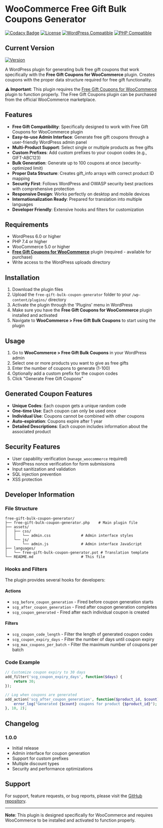 # WooCommerce Free Gift Bulk Coupons Generator

[![Codacy Badge](https://app.codacy.com/project/badge/Grade/d81efac1703c4d3b8b998d2587cd696b)](https://app.codacy.com/gh/EngineScript/WooCommerce-Free-Gift-Bulk-Coupons-Generator/dashboard?utm_source=gh&utm_medium=referral&utm_content=&utm_campaign=Badge_grade)
[![License](https://img.shields.io/badge/License-GPL%20v3-green.svg?logo=gnu)](https://www.gnu.org/licenses/gpl-3.0.html)
[![WordPress Compatible](https://img.shields.io/badge/WordPress-6.0%2B-blue.svg?logo=wordpress)](https://wordpress.org/)
[![PHP Compatible](https://img.shields.io/badge/PHP-7.4%2B-purple.svg?logo=php)](https://www.php.net/)

## Current Version
[![Version](https://img.shields.io/badge/Version-1.0.0-orange.svg?logo=github)](https://github.com/EngineScript/WooCommerce-Free-Gift-Bulk-Coupons-Generator/releases/latest/download/free-gift-bulk-coupon-generator-1.0.0.zip)

A WordPress plugin for generating bulk free gift coupons that work specifically with the **Free Gift Coupons for WooCommerce** plugin. Creates coupons with the proper data structure required for free gift functionality.

**⚠️ Important**: This plugin requires the [Free Gift Coupons for WooCommerce](https://woocommerce.com/products/free-gift-coupons/) plugin to function properly. The Free Gift Coupons plugin can be purchased from the official WooCommerce marketplace.

## Features

- **Free Gift Compatibility**: Specifically designed to work with Free Gift Coupons for WooCommerce plugin
- **Easy-to-use Admin Interface**: Generate free gift coupons through a user-friendly WordPress admin panel
- **Multi-Product Support**: Select single or multiple products as free gifts
- **Custom Prefixes**: Add custom prefixes to your coupon codes (e.g., GIFT-ABC123)
- **Bulk Generation**: Generate up to 100 coupons at once (security-optimized limit)
- **Proper Data Structure**: Creates gift_info arrays with correct product ID mapping
- **Security First**: Follows WordPress and OWASP security best practices with comprehensive protection
- **Responsive Design**: Works perfectly on desktop and mobile devices
- **Internationalization Ready**: Prepared for translation into multiple languages
- **Developer Friendly**: Extensive hooks and filters for customization

## Requirements

- WordPress 6.0 or higher
- PHP 7.4 or higher
- WooCommerce 5.0 or higher
- **[Free Gift Coupons for WooCommerce](https://woocommerce.com/products/free-gift-coupons/)** plugin (required - available for purchase)
- Write access to the WordPress uploads directory

## Installation

1. Download the plugin files
2. Upload the `free-gift-bulk-coupon-generator` folder to your `/wp-content/plugins/` directory
3. Activate the plugin through the 'Plugins' menu in WordPress
4. Make sure you have the **Free Gift Coupons for WooCommerce** plugin installed and activated
5. Navigate to **WooCommerce > Free Gift Bulk Coupons** to start using the plugin

## Usage

1. Go to **WooCommerce > Free Gift Bulk Coupons** in your WordPress admin
2. Select one or more products you want to give as free gifts
3. Enter the number of coupons to generate (1-100)
4. Optionally add a custom prefix for the coupon codes
5. Click "Generate Free Gift Coupons"

## Generated Coupon Features

- **Unique Codes**: Each coupon gets a unique random code
- **One-time Use**: Each coupon can only be used once
- **Individual Use**: Coupons cannot be combined with other coupons
- **Auto-expiration**: Coupons expire after 1 year
- **Detailed Descriptions**: Each coupon includes information about the associated product

## Security Features

- User capability verification (`manage_woocommerce` required)
- WordPress nonce verification for form submissions
- Input sanitization and validation
- SQL injection prevention
- XSS protection

## Developer Information

### File Structure
```
free-gift-bulk-coupon-generator/
├── free-gift-bulk-coupon-generator.php    # Main plugin file
├── assets/
│   ├── css/
│   │   └── admin.css              # Admin interface styles
│   └── js/
│       └── admin.js               # Admin interface JavaScript
├── languages/
│   └── free-gift-bulk-coupon-generator.pot # Translation template
└── README.md                      # This file
```

### Hooks and Filters

The plugin provides several hooks for developers:

#### Actions
- `scg_before_coupon_generation` - Fired before coupon generation starts
- `scg_after_coupon_generation` - Fired after coupon generation completes
- `scg_coupon_generated` - Fired after each individual coupon is created

#### Filters
- `scg_coupon_code_length` - Filter the length of generated coupon codes
- `scg_coupon_expiry_days` - Filter the number of days until coupon expiry
- `scg_max_coupons_per_batch` - Filter the maximum number of coupons per batch

### Code Example

```php
// Customize coupon expiry to 30 days
add_filter('scg_coupon_expiry_days', function($days) {
    return 30;
});

// Log when coupons are generated
add_action('scg_after_coupon_generation', function($product_id, $count) {
    error_log("Generated {$count} coupons for product {$product_id}");
}, 10, 2);
```

## Changelog

### 1.0.0
- Initial release
- Admin interface for coupon generation
- Support for custom prefixes
- Multiple discount types
- Security and performance optimizations

## Support

For support, feature requests, or bug reports, please visit the [GitHub repository](https://github.com/EngineScript/WooCommerce-Free-Gift-Bulk-Coupons-Generator).

---

**Note**: This plugin is designed specifically for WooCommerce and requires WooCommerce to be installed and activated to function properly.
